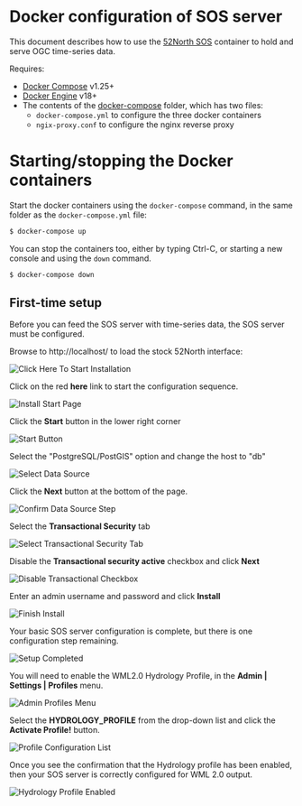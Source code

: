 ﻿# Docker configuration of SOS server

This document describes how to use the [52North SOS](https://hub.docker.com/r/52north/sos/) container to hold and serve OGC time-series data.

Requires:
- [Docker Compose](https://docs.docker.com/compose/install/) v1.25+
- [Docker Engine](https://docs.docker.com/install/) v18+
- The contents of the [docker-compose](./docker-compose) folder, which has two files:
  - `docker-compose.yml` to configure the three docker containers
  - `ngix-proxy.conf` to configure the nginx reverse proxy

# Starting/stopping the Docker containers

Start the docker containers using the `docker-compose` command, in the same folder as the `docker-compose.yml` file:

```sh
$ docker-compose up
```

You can stop the containers too, either by typing Ctrl-C, or starting a new console and using the `down` command.

```sh
$ docker-compose down
```

## First-time setup

Before you can feed the SOS server with time-series data, the SOS server must be configured.

Browse to http://localhost/ to load the stock 52North interface:

![Click Here To Start Installation](ClickHereToStartInstallation.png)

Click on the red **here** link to start the configuration sequence.

![Install Start Page](InstallStartPage.png)

Click the **Start** button in the lower right corner

![Start Button](StartButton.png)

Select the "PostgreSQL/PostGIS" option and change the host to "db"

![Select Data Source](SelectDataSource.png)

Click the **Next** button at the bottom of the page.

![Confirm Data Source Step](ConfirmDataSourceStep.png)

Select the **Transactional Security** tab

![Select Transactional Security Tab](SelectTransactionalSecurityTab.png)

Disable the **Transactional security active** checkbox and click **Next**

![Disable Transactional Checkbox](DisableTransactionalCheckbox.png)

Enter an admin username and password and click **Install**

![Finish Install](FinishInstall.png)

Your basic SOS server configuration is complete, but there is one configuration step remaining.

![Setup Completed](SetupCompleted.png)

You will need to enable the WML2.0 Hydrology Profile, in the **Admin | Settings | Profiles** menu.

![Admin Profiles Menu](AdminProfilesMenu.png)

Select the **HYDROLOGY_PROFILE** from the drop-down list and click the **Activate Profile!** button.

![Profile Configuration List](ProfileConfigurationList.png)

Once you see the confirmation that the Hydrology profile has been enabled, then your SOS server is correctly configured for WML 2.0 output.

![Hydrology Profile Enabled](HydrologyProfileEnabled.png)
